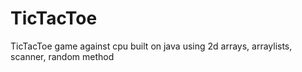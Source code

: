 # TicTacToe
TicTacToe game against cpu built on java using 2d arrays, arraylists, scanner, random method
